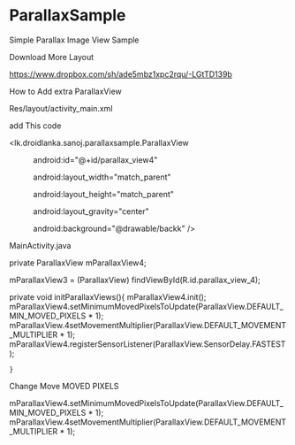 # ParallaxSample
Simple Parallax Image View Sample


Download More Layout

https://www.dropbox.com/sh/ade5mbz1xpc2rqu/-LGtTD139b


How to Add extra ParallaxView 

Res/layout/activity_main.xml

add This code

 <lk.droidlanka.sanoj.parallaxsample.ParallaxView

            android:id="@+id/parallax_view4"

            android:layout_width="match_parent"

            android:layout_height="match_parent"

            android:layout_gravity="center"

            android:background="@drawable/backk" />




MainActivity.java 

private ParallaxView mParallaxView4;

mParallaxView3 = (ParallaxView) findViewById(R.id.parallax_view_4);

private void initParallaxViews(){
        mParallaxView4.init();
        mParallaxView4.setMinimumMovedPixelsToUpdate(ParallaxView.DEFAULT_MIN_MOVED_PIXELS * 1);
        mParallaxView.4setMovementMultiplier(ParallaxView.DEFAULT_MOVEMENT_MULTIPLIER * 1);
        mParallaxView4.registerSensorListener(ParallaxView.SensorDelay.FASTEST);
  
    }



Change Move MOVED PIXELS

mParallaxView4.setMinimumMovedPixelsToUpdate(ParallaxView.DEFAULT_MIN_MOVED_PIXELS * 1);
mParallaxView.4setMovementMultiplier(ParallaxView.DEFAULT_MOVEMENT_MULTIPLIER * 1);


